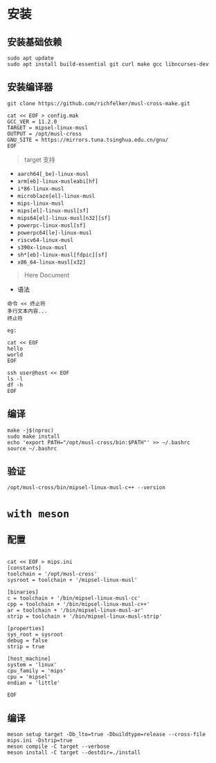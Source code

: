# 安装 

## 安装基础依赖 

```shell
sudo apt update
sudo apt install build-essential git curl make gcc libncurses-dev
```

## 安装编译器

```
git clone https://github.com/richfelker/musl-cross-make.git

cat << EOF > config.mak
GCC_VER = 11.2.0
TARGET = mipsel-linux-musl
OUTPUT = /opt/musl-cross
GNU_SITE = https://mirrors.tuna.tsinghua.edu.cn/gnu/
EOF
```

> target 支持

- `aarch64[_be]-linux-musl`
- `arm[eb]-linux-musleabi[hf]`
- `i*86-linux-musl`
- `microblaze[el]-linux-musl`
- `mips-linux-musl`
- `mips[el]-linux-musl[sf]`
- `mips64[el]-linux-musl[n32][sf]`
- `powerpc-linux-musl[sf]`
- `powerpc64[le]-linux-musl`
- `riscv64-linux-musl`
- `s390x-linux-musl`
- `sh*[eb]-linux-musl[fdpic][sf]`
- `x86_64-linux-musl[x32]`


> Here Document

- 语法

```shell
命令 << 终止符
多行文本内容...
终止符

eg:

cat << EOF 
hello
world
EOF 

ssh user@host << EOF
ls -l
df -h
EOF

```

## 编译

```shell
make -j$(nproc)
sudo make install
echo 'export PATH="/opt/musl-cross/bin:$PATH"' >> ~/.bashrc
source ~/.bashrc
```

## 验证

```shell
/opt/musl-cross/bin/mipsel-linux-musl-c++ --version
```

# `with meson`

## 配置

```shell

cat << EOF > mips.ini
[constants]
toolchain = '/opt/musl-cross'
sysroot = toolchain + '/mipsel-linux-musl'

[binaries]
c = toolchain + '/bin/mipsel-linux-musl-cc'
cpp = toolchain + '/bin/mipsel-linux-musl-c++'
ar = toolchain + '/bin/mipsel-linux-musl-ar'
strip = toolchain + '/bin/mipsel-linux-musl-strip'

[properties]
sys_root = sysroot
debug = false
strip = true

[host_machine]
system = 'linux'
cpu_family = 'mips'
cpu = 'mipsel'
endian = 'little'

EOF
```

## 编译

```shell
meson setup target -Db_lto=true -Dbuildtype=release --cross-file mips.ini -Dstrip=true
meson compile -C target --verbose
meson install -C target --destdir=./install

```
